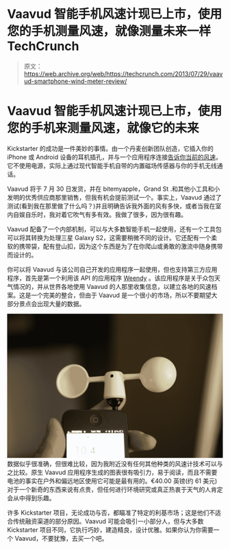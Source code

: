 # Vaavud 智能手机风速计现已上市，使用您的手机测量风速，就像测量未来一样 TechCrunch

> 原文：<https://web.archive.org/web/https://techcrunch.com/2013/07/29/vaavud-smartphone-wind-meter-review/>

# Vaavud 智能手机风速计现已上市，使用您的手机来测量风速，就像它的未来

Kickstarter 的成功是一件美妙的事情。由一个丹麦创新团队创造，它插入你的 iPhone 或 Android 设备的耳机插孔，并与一个应用程序连接[告诉你当前的风速](https://web.archive.org/web/20221007225309/https://beta.techcrunch.com/2013/03/19/vavuud-wind-meter-for-smartphones-contains-no-electronics-delivers-accurate-ground-wind-speed-readings/ "Vavuud Wind Meter For Smartphones Contains No Electronics, Delivers Accurate Ground Wind Speed Readings")。它不使用电源，实际上通过现代智能手机自带的内置磁场传感器与你的手机无线通话。

Vaavud 将于 7 月 30 日发货，并在 bitemyapple，Grand St .和其他小工具和小发明的优秀供应商那里销售，但我有机会提前测试一个。事实上，Vaavud 通过了测试(看到我在那里做了什么吗？)并且明确告诉我外面的风有多快，或者当我在室内自娱自乐时，我对着它吹气有多有效。我做了很多，因为很有趣。

Vaavud 配备了一个内部机制，可以与大多数智能手机一起使用，还有一个工具包可以将其转换为处理三星 Galaxy S2，这需要稍微不同的设计。它还配有一个柔软的携带袋，配有登山扣，因为这个东西是为了在你爬山或勇敢的激流中随身携带而设计的。

你可以将 Vaavud 与该公司自己开发的应用程序一起使用，但也支持第三方应用程序，首先是第一个利用该 API 的应用程序 [Weendy](https://web.archive.org/web/20221007225309/http://weendy.com/) 。该应用程序是关于众包天气情况的，并从世界各地使用 Vaavud 的人那里收集信息，以建立各地的风速档案。这是一个完美的整合，但由于 Vaavud 是一个很小的市场，所以不要期望大部分景点会出现大量的数据。

[![vaavud-close](img/c8e9e8784b7329b23a2ddf56d3033a01.png)](https://web.archive.org/web/20221007225309/https://beta.techcrunch.com/2013/07/29/vaavud-smartphone-wind-meter-review/vaavud-close/) 数据似乎很准确，但很难比较，因为我附近没有任何其他种类的风速计技术可以与之比较。原生 Vaavud 应用程序生成的图表很有吸引力，易于阅读，而且不需要电池的事实在户外和偏远地区使用它可能是最有用的。€40.00 英镑(约 61 美元)对于一个新奇的东西来说有点贵，但任何进行环境研究或真正热衷于天气的人肯定会从中得到乐趣。

许多 Kickstarter 项目，无论成功与否，都瞄准了特定的利基市场；这是他们不适合传统融资渠道的部分原因。Vaavud 可能会吸引一小部分人，但与大多数 Kickstarter 项目不同，它执行巧妙，建造精良，设计优雅。如果你认为你需要一个 Vaavud，不要犹豫，去买一个吧。